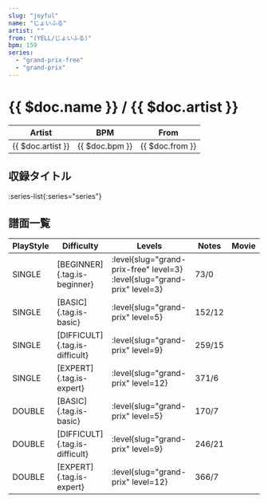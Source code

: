 ```yaml
---
slug: "joyful"
name: "じょいふる"
artist: ""
from: "(YELL/じょいふる)"
bpm: 159
series:
  - "grand-prix-free"
  - "grand-prix"
---
```


# {{ $doc.name }} / {{ $doc.artist }}

|Artist|BPM|From|
|------|---|----|
|{{ $doc.artist }}|{{ $doc.bpm }}|{{ $doc.from }}|

## 収録タイトル

:series-list{:series="series"}

## 譜面一覧

|PlayStyle|Difficulty|Levels|Notes|Movie|
|---------|----------|------|-----|-----|
|SINGLE|[BEGINNER]{.tag.is-beginner}|<div class="field is-grouped is-grouped-multiline"> :level{slug="grand-prix-free" level=3} :level{slug="grand-prix" level=3}</div>|73/0||
|SINGLE|[BASIC]{.tag.is-basic}|<div class="field is-grouped is-grouped-multiline"> :level{slug="grand-prix" level=5}</div>|152/12||
|SINGLE|[DIFFICULT]{.tag.is-difficult}|<div class="field is-grouped is-grouped-multiline"> :level{slug="grand-prix" level=9}</div>|259/15||
|SINGLE|[EXPERT]{.tag.is-expert}|<div class="field is-grouped is-grouped-multiline"> :level{slug="grand-prix" level=12}</div>|371/6||
|DOUBLE|[BASIC]{.tag.is-basic}|<div class="field is-grouped is-grouped-multiline"> :level{slug="grand-prix" level=5}</div>|170/7||
|DOUBLE|[DIFFICULT]{.tag.is-difficult}|<div class="field is-grouped is-grouped-multiline"> :level{slug="grand-prix" level=9}</div>|246/21||
|DOUBLE|[EXPERT]{.tag.is-expert}|<div class="field is-grouped is-grouped-multiline"> :level{slug="grand-prix" level=12}</div>|366/7||
